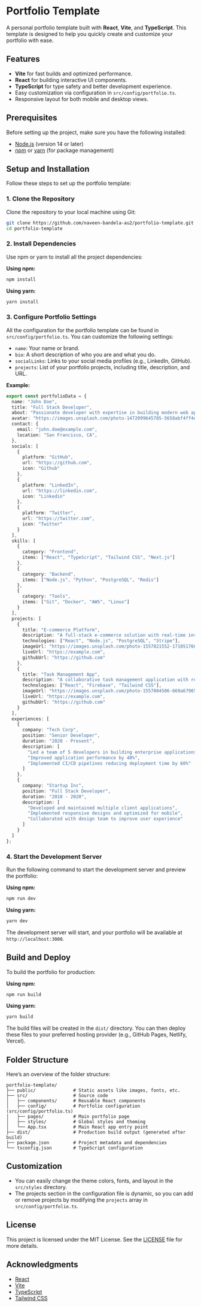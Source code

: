 
# Portfolio Template

A personal portfolio template built with **React**, **Vite**, and **TypeScript**. This template is designed to help you quickly create and customize your portfolio with ease.

## Features

- **Vite** for fast builds and optimized performance.
- **React** for building interactive UI components.
- **TypeScript** for type safety and better development experience.
- Easy customization via configuration in `src/config/portfolio.ts`.
- Responsive layout for both mobile and desktop views.

## Prerequisites

Before setting up the project, make sure you have the following installed:

- [Node.js](https://nodejs.org) (version 14 or later)
- [npm](https://www.npmjs.com) or [yarn](https://yarnpkg.com) (for package management)

## Setup and Installation

Follow these steps to set up the portfolio template:

### 1. Clone the Repository

Clone the repository to your local machine using Git:

```bash
git clone https://github.com/naveen-bandela-au2/portfolio-template.git
cd portfolio-template
```

### 2. Install Dependencies

Use npm or yarn to install all the project dependencies:

**Using npm:**

```bash
npm install
```

**Using yarn:**

```bash
yarn install
```

### 3. Configure Portfolio Settings

All the configuration for the portfolio template can be found in `src/config/portfolio.ts`. You can customize the following settings:

- `name`: Your name or brand.
- `bio`: A short description of who you are and what you do.
- `socialLinks`: Links to your social media profiles (e.g., LinkedIn, GitHub).
- `projects`: List of your portfolio projects, including title, description, and URL.

**Example:**

```ts
export const portfolioData = {
  name: "John Doe",
  title: "Full Stack Developer",
  about: "Passionate developer with expertise in building modern web applications. I love turning complex problems into simple, beautiful, and intuitive solutions.",
  avatar: "https://images.unsplash.com/photo-1472099645785-5658abf4ff4e?w=400&h=400&fit=crop&q=80",
  contact: {
    email: "john.doe@example.com",
    location: "San Francisco, CA",
  },
  socials: [
    {
      platform: "GitHub",
      url: "https://github.com",
      icon: "Github"
    },
    {
      platform: "LinkedIn",
      url: "https://linkedin.com",
      icon: "Linkedin"
    },
    {
      platform: "Twitter",
      url: "https://twitter.com",
      icon: "Twitter"
    }
  ],
  skills: [
    {
      category: "Frontend",
      items: ["React", "TypeScript", "Tailwind CSS", "Next.js"]
    },
    {
      category: "Backend",
      items: ["Node.js", "Python", "PostgreSQL", "Redis"]
    },
    {
      category: "Tools",
      items: ["Git", "Docker", "AWS", "Linux"]
    }
  ],
  projects: [
    {
      title: "E-commerce Platform",
      description: "A full-stack e-commerce solution with real-time inventory management and payment processing.",
      technologies: ["React", "Node.js", "PostgreSQL", "Stripe"],
      imageUrl: "https://images.unsplash.com/photo-1557821552-17105176677c?w=800&h=400&fit=crop&q=80",
      liveUrl: "https://example.com",
      githubUrl: "https://github.com"
    },
    {
      title: "Task Management App",
      description: "A collaborative task management application with real-time updates and team features.",
      technologies: ["React", "Firebase", "Tailwind CSS"],
      imageUrl: "https://images.unsplash.com/photo-1557804506-669a67965ba0?w=800&h=400&fit=crop&q=80",
      liveUrl: "https://example.com",
      githubUrl: "https://github.com"
    }
  ],
  experiences: [
    {
      company: "Tech Corp",
      position: "Senior Developer",
      duration: "2020 - Present",
      description: [
        "Led a team of 5 developers in building enterprise applications",
        "Improved application performance by 40%",
        "Implemented CI/CD pipelines reducing deployment time by 60%"
      ]
    },
    {
      company: "Startup Inc",
      position: "Full Stack Developer",
      duration: "2018 - 2020",
      description: [
        "Developed and maintained multiple client applications",
        "Implemented responsive designs and optimized for mobile",
        "Collaborated with design team to improve user experience"
      ]
    }
  ]
};
```

### 4. Start the Development Server

Run the following command to start the development server and preview the portfolio:

**Using npm:**

```bash
npm run dev
```

**Using yarn:**

```bash
yarn dev
```

The development server will start, and your portfolio will be available at `http://localhost:3000`.

## Build and Deploy

To build the portfolio for production:

**Using npm:**

```bash
npm run build
```

**Using yarn:**

```bash
yarn build
```

The build files will be created in the `dist/` directory. You can then deploy these files to your preferred hosting provider (e.g., GitHub Pages, Netlify, Vercel).

## Folder Structure

Here’s an overview of the folder structure:

```
portfolio-template/
├── public/              # Static assets like images, fonts, etc.
├── src/                 # Source code
│   ├── components/      # Reusable React components
│   ├── config/          # Portfolio configuration (src/config/portfolio.ts)
│   ├── pages/           # Main portfolio page
│   ├── styles/          # Global styles and theming
│   └── App.tsx          # Main React app entry point
├── dist/                # Production build output (generated after build)
├── package.json         # Project metadata and dependencies
└── tsconfig.json        # TypeScript configuration
```

## Customization

- You can easily change the theme colors, fonts, and layout in the `src/styles` directory.
- The projects section in the configuration file is dynamic, so you can add or remove projects by modifying the `projects` array in `src/config/portfolio.ts`.

## License

This project is licensed under the MIT License. See the [LICENSE](LICENSE) file for more details.

## Acknowledgments

- [React](https://reactjs.org/)
- [Vite](https://vitejs.dev/)
- [TypeScript](https://www.typescriptlang.org/)
- [Tailwind CSS](https://tailwindcss.com/)
